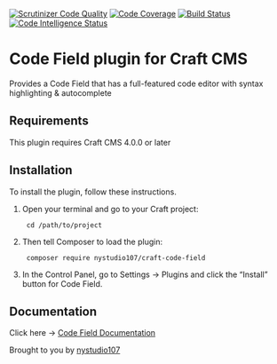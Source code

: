 [![Scrutinizer Code Quality](https://scrutinizer-ci.com/g/nystudio107/craft-code-field/badges/quality-score.png?b=v4)](https://scrutinizer-ci.com/g/nystudio107/craft-code-field/?branch=v4) [![Code Coverage](https://scrutinizer-ci.com/g/nystudio107/craft-code-field/badges/coverage.png?b=v4)](https://scrutinizer-ci.com/g/nystudio107/craft-code-field/?branch=v4) [![Build Status](https://scrutinizer-ci.com/g/nystudio107/craft-code-field/badges/build.png?b=v4)](https://scrutinizer-ci.com/g/nystudio107/craft-code-field/build-status/v4) [![Code Intelligence Status](https://scrutinizer-ci.com/g/nystudio107/craft-code-field/badges/code-intelligence.svg?b=v4)](https://scrutinizer-ci.com/code-intelligence)

# Code Field plugin for Craft CMS

Provides a Code Field that has a full-featured code editor with syntax highlighting & autocomplete

## Requirements

This plugin requires Craft CMS 4.0.0 or later

## Installation

To install the plugin, follow these instructions.

1. Open your terminal and go to your Craft project:

        cd /path/to/project

2. Then tell Composer to load the plugin:

        composer require nystudio107/craft-code-field

3. In the Control Panel, go to Settings → Plugins and click the “Install” button for Code Field.

## Documentation

Click here -> [Code Field Documentation](https://nystudio107.com/plugins/code-field/documentation)

Brought to you by [nystudio107](http://nystudio107.com)
